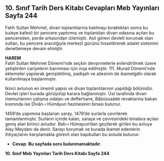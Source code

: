 ## 10. Sınıf Tarih Ders Kitabı Cevapları Meb Yayınları Sayfa 244

Fatih Sultan Mehmet, divan toplantılarına katılmayı bıraktıktan sonra bu kuleye kafesli bir pencere yaptırmış ve toplantıları divan odasına açılan bu pencereden, perde arkasından izlemiştir. Asli görevi devleti korumak olan sultan, bu pencere aracılığıyla merkezî gücünü hissettirerek adalet sistemini denetlemeye devam etmiştir.

**HAREM**  
 Fatih Sultan Mehmet Dönemi’nde seçkin devşirmelerle evlendirilmek üzere yetiştirilen cariyelerin barınması için inşa edilmiştir. 111. Murad Dönemi’nde eklemeler yapılarak genişletilmiş, padişah ve ailesinin de ikametgâhı olarak kullanılmaya başlanmıştır.

İkinci avlunun en önemli yapısı ve divan toplantılarının yapıldığı bölümdür. Devlet işleri burada görüşülüp karara bağlanmıştır. Üst tarafında divan memurlarının çalışma odaları ve defterhane, Bâbüssaâde revaklarına bakan kısmında ise Dîvân-ı Hümâyun hazinesinin binası bulunur.

1459’da yapımına başlanan saray, 1478’de surlarla çevrilerek tamamlanmıştır. Surların içinde kalan, saraya ve çevresindeki binalara açılan geniş alan birinci avludur. Bab-ı Hümayun’dan geçilerek girilen bu avluya Alay Meydanı da denir. Sarayı korumak ve burada ikamet edenlerin ihtiyaçlarını karşılamakla görevli olan kapıkulları bu avluda bulunur.

* **Cevap**: **Bu sayfada soru bulunmamaktadır.**

**10. Sınıf Meb Yayınları Tarih Ders Kitabı Sayfa 244**